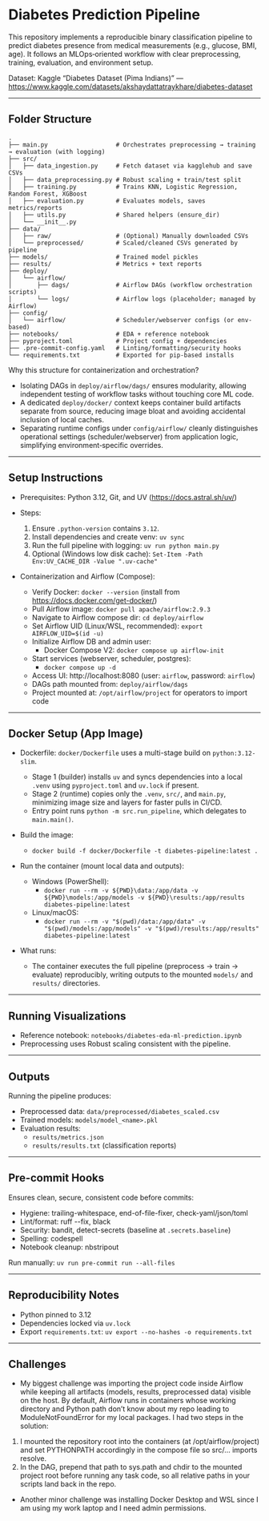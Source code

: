# Diabetes Prediction Pipeline

This repository implements a reproducible binary classification pipeline to predict diabetes presence from medical measurements (e.g., glucose, BMI, age). It follows an MLOps‑oriented workflow with clear preprocessing, training, evaluation, and environment setup.

Dataset: Kaggle “Diabetes Dataset (Pima Indians)” — https://www.kaggle.com/datasets/akshaydattatraykhare/diabetes-dataset

---

## Folder Structure

```
.
├── main.py                   # Orchestrates preprocessing → training → evaluation (with logging)
├── src/
│   ├── data_ingestion.py     # Fetch dataset via kagglehub and save CSVs
│   ├── data_preprocessing.py # Robust scaling + train/test split
│   ├── training.py           # Trains KNN, Logistic Regression, Random Forest, XGBoost
│   ├── evaluation.py         # Evaluates models, saves metrics/reports
│   ├── utils.py              # Shared helpers (ensure_dir)
│   └── __init__.py
├── data/
│   ├── raw/                  # (Optional) Manually downloaded CSVs
│   └── preprocessed/         # Scaled/cleaned CSVs generated by pipeline
├── models/                   # Trained model pickles
├── results/                  # Metrics + text reports
├── deploy/
│   └── airflow/
│       ├── dags/             # Airflow DAGs (workflow orchestration scripts)
│       └── logs/             # Airflow logs (placeholder; managed by Airflow)
├── config/
│   └── airflow/              # Scheduler/webserver configs (or env-based)
├── notebooks/                # EDA + reference notebook
├── pyproject.toml            # Project config + dependencies
├── .pre-commit-config.yaml   # Linting/formatting/security hooks
└── requirements.txt          # Exported for pip-based installs
```

Why this structure for containerization and orchestration?
- Isolating DAGs in `deploy/airflow/dags/` ensures modularity, allowing independent testing of workflow tasks without touching core ML code.
- A dedicated `deploy/docker/` context keeps container build artifacts separate from source, reducing image bloat and avoiding accidental inclusion of local caches.
- Separating runtime configs under `config/airflow/` cleanly distinguishes operational settings (scheduler/webserver) from application logic, simplifying environment‑specific overrides.

---

## Setup Instructions

- Prerequisites: Python 3.12, Git, and UV (https://docs.astral.sh/uv/)
- Steps:
  1) Ensure `.python-version` contains `3.12`.
  2) Install dependencies and create venv: `uv sync`
  3) Run the full pipeline with logging: `uv run python main.py`
  4) Optional (Windows low disk cache): `Set-Item -Path Env:UV_CACHE_DIR -Value ".uv-cache"`

- Containerization and Airflow (Compose):
  - Verify Docker: `docker --version` (install from https://docs.docker.com/get-docker/)
  - Pull Airflow image: `docker pull apache/airflow:2.9.3`
  - Navigate to Airflow compose dir: `cd deploy/airflow`
  - Set Airflow UID (Linux/WSL, recommended): `export AIRFLOW_UID=$(id -u)`
  - Initialize Airflow DB and admin user:
    - Docker Compose V2: `docker compose up airflow-init`
  - Start services (webserver, scheduler, postgres):
    - `docker compose up -d`
  - Access UI: http://localhost:8080 (user: `airflow`, password: `airflow`)
  - DAGs path mounted from: `deploy/airflow/dags`
  - Project mounted at: `/opt/airflow/project` for operators to import code

---

## Docker Setup (App Image)

- Dockerfile: `docker/Dockerfile` uses a multi-stage build on `python:3.12-slim`.
  - Stage 1 (builder) installs `uv` and syncs dependencies into a local `.venv` using `pyproject.toml` and `uv.lock` if present.
  - Stage 2 (runtime) copies only the `.venv`, `src/`, and `main.py`, minimizing image size and layers for faster pulls in CI/CD.
  - Entry point runs `python -m src.run_pipeline`, which delegates to `main.main()`.

- Build the image:
  - `docker build -f docker/Dockerfile -t diabetes-pipeline:latest .`

- Run the container (mount local data and outputs):
  - Windows (PowerShell):
    - `docker run --rm -v ${PWD}\data:/app/data -v ${PWD}\models:/app/models -v ${PWD}\results:/app/results diabetes-pipeline:latest`
  - Linux/macOS:
    - `docker run --rm -v "$(pwd)/data:/app/data" -v "$(pwd)/models:/app/models" -v "$(pwd)/results:/app/results" diabetes-pipeline:latest`

- What runs:
  - The container executes the full pipeline (preprocess → train → evaluate) reproducibly, writing outputs to the mounted `models/` and `results/` directories.

---

## Running Visualizations

- Reference notebook: `notebooks/diabetes-eda-ml-prediction.ipynb`
- Preprocessing uses Robust scaling consistent with the pipeline.

---

## Outputs

Running the pipeline produces:
- Preprocessed data: `data/preprocessed/diabetes_scaled.csv`
- Trained models: `models/model_<name>.pkl`
- Evaluation results:
  - `results/metrics.json`
  - `results/results.txt` (classification reports)

---

## Pre-commit Hooks

Ensures clean, secure, consistent code before commits:
- Hygiene: trailing-whitespace, end-of-file-fixer, check-yaml/json/toml
- Lint/format: ruff --fix, black
- Security: bandit, detect-secrets (baseline at `.secrets.baseline`)
- Spelling: codespell
- Notebook cleanup: nbstripout

Run manually: `uv run pre-commit run --all-files`

---

## Reproducibility Notes

- Python pinned to 3.12
- Dependencies locked via `uv.lock`
- Export `requirements.txt`: `uv export --no-hashes -o requirements.txt`

---

## Challenges

- My biggest challenge was importing the project code inside Airflow while keeping all artifacts (models, results, preprocessed data) visible on the host. By default, Airflow runs in containers whose working directory and Python path don’t know about my repo leading to ModuleNotFoundError for my local packages. I had two steps in the solution:
1. I mounted the repository root into the containers (at /opt/airflow/project) and set PYTHONPATH accordingly in the compose file so src/... imports resolve.
2. In the DAG, prepend that path to sys.path and chdir to the mounted project root before running any task code, so all relative paths in your scripts land back in the repo.

- Another minor challenge was installing Docker Desktop and WSL since I am using my work laptop and I need admin permissions.
